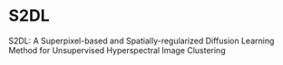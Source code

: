 # S2DL
S2DL: A Superpixel-based and Spatially-regularized Diffusion Learning Method for Unsupervised Hyperspectral Image Clustering
